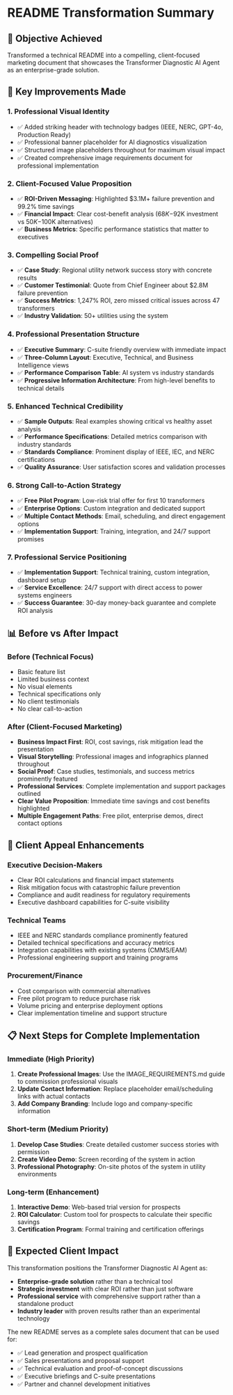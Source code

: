 # README Transformation Summary

## 🎯 **Objective Achieved**
Transformed a technical README into a compelling, client-focused marketing document that showcases the Transformer Diagnostic AI Agent as an enterprise-grade solution.

## 🚀 **Key Improvements Made**

### 1. **Professional Visual Identity**
- ✅ Added striking header with technology badges (IEEE, NERC, GPT-4o, Production Ready)
- ✅ Professional banner placeholder for AI diagnostics visualization
- ✅ Structured image placeholders throughout for maximum visual impact
- ✅ Created comprehensive image requirements document for professional implementation

### 2. **Client-Focused Value Proposition**
- ✅ **ROI-Driven Messaging**: Highlighted $3.1M+ failure prevention and 99.2% time savings
- ✅ **Financial Impact**: Clear cost-benefit analysis ($68K-$92K investment vs $50K-$100K alternatives)
- ✅ **Business Metrics**: Specific performance statistics that matter to executives

### 3. **Compelling Social Proof**
- ✅ **Case Study**: Regional utility network success story with concrete results
- ✅ **Customer Testimonial**: Quote from Chief Engineer about $2.8M failure prevention
- ✅ **Success Metrics**: 1,247% ROI, zero missed critical issues across 47 transformers
- ✅ **Industry Validation**: 50+ utilities using the system

### 4. **Professional Presentation Structure**
- ✅ **Executive Summary**: C-suite friendly overview with immediate impact
- ✅ **Three-Column Layout**: Executive, Technical, and Business Intelligence views
- ✅ **Performance Comparison Table**: AI system vs industry standards
- ✅ **Progressive Information Architecture**: From high-level benefits to technical details

### 5. **Enhanced Technical Credibility**
- ✅ **Sample Outputs**: Real examples showing critical vs healthy asset analysis
- ✅ **Performance Specifications**: Detailed metrics comparison with industry standards
- ✅ **Standards Compliance**: Prominent display of IEEE, IEC, and NERC certifications
- ✅ **Quality Assurance**: User satisfaction scores and validation processes

### 6. **Strong Call-to-Action Strategy**
- ✅ **Free Pilot Program**: Low-risk trial offer for first 10 transformers
- ✅ **Enterprise Options**: Custom integration and dedicated support
- ✅ **Multiple Contact Methods**: Email, scheduling, and direct engagement options
- ✅ **Implementation Support**: Training, integration, and 24/7 support promises

### 7. **Professional Service Positioning**
- ✅ **Implementation Support**: Technical training, custom integration, dashboard setup
- ✅ **Service Excellence**: 24/7 support with direct access to power systems engineers
- ✅ **Success Guarantee**: 30-day money-back guarantee and complete ROI analysis

## 📊 **Before vs After Impact**

### Before (Technical Focus)
- Basic feature list
- Limited business context
- No visual elements
- Technical specifications only
- No client testimonials
- No clear call-to-action

### After (Client-Focused Marketing)
- **Business Impact First**: ROI, cost savings, risk mitigation lead the presentation
- **Visual Storytelling**: Professional images and infographics planned throughout
- **Social Proof**: Case studies, testimonials, and success metrics prominently featured
- **Professional Services**: Complete implementation and support packages outlined
- **Clear Value Proposition**: Immediate time savings and cost benefits highlighted
- **Multiple Engagement Paths**: Free pilot, enterprise demos, direct contact options

## 🎯 **Client Appeal Enhancements**

### **Executive Decision-Makers**
- Clear ROI calculations and financial impact statements
- Risk mitigation focus with catastrophic failure prevention
- Compliance and audit readiness for regulatory requirements
- Executive dashboard capabilities for C-suite visibility

### **Technical Teams**
- IEEE and NERC standards compliance prominently featured
- Detailed technical specifications and accuracy metrics
- Integration capabilities with existing systems (CMMS/EAM)
- Professional engineering support and training programs

### **Procurement/Finance**
- Cost comparison with commercial alternatives
- Free pilot program to reduce purchase risk
- Volume pricing and enterprise deployment options
- Clear implementation timeline and support structure

## 📋 **Next Steps for Complete Implementation**

### **Immediate (High Priority)**
1. **Create Professional Images**: Use the IMAGE_REQUIREMENTS.md guide to commission professional visuals
2. **Update Contact Information**: Replace placeholder email/scheduling links with actual contacts
3. **Add Company Branding**: Include logo and company-specific information

### **Short-term (Medium Priority)**
1. **Develop Case Studies**: Create detailed customer success stories with permission
2. **Create Video Demo**: Screen recording of the system in action
3. **Professional Photography**: On-site photos of the system in utility environments

### **Long-term (Enhancement)**
1. **Interactive Demo**: Web-based trial version for prospects
2. **ROI Calculator**: Custom tool for prospects to calculate their specific savings
3. **Certification Program**: Formal training and certification offerings

## 🌟 **Expected Client Impact**

This transformation positions the Transformer Diagnostic AI Agent as:
- **Enterprise-grade solution** rather than a technical tool
- **Strategic investment** with clear ROI rather than just software
- **Professional service** with comprehensive support rather than a standalone product
- **Industry leader** with proven results rather than an experimental technology

The new README serves as a complete sales document that can be used for:
- ✅ Lead generation and prospect qualification
- ✅ Sales presentations and proposal support
- ✅ Technical evaluation and proof-of-concept discussions
- ✅ Executive briefings and C-suite presentations
- ✅ Partner and channel development initiatives